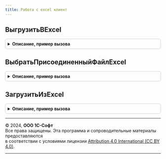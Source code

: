 ```yaml
---
title: Работа с excel клиент
---
```



## ВыгрузитьВExcel
<details style="margin: 1em 0; padding: 0.5em; border: 1px solid #ccc; border-radius: 6px;">

<summary style="font-weight: bold; cursor: pointer;">Описание, пример вызова</summary>

```bsl

// Процедура - Выгрузить в excel
//
// Параметры:
//  Форма		 - ФормаКлиентскогоПриложения	 - Форма документа.
Процедура ВыгрузитьВExcel(Форма) Экспорт
```

Пример вызова
```bsl
РаботаСExcelКлиент.ВыгрузитьВExcel(Форма) 
```
</details>

## ВыбратьПрисоединенныйФайлExcel
<details style="margin: 1em 0; padding: 0.5em; border: 1px solid #ccc; border-radius: 6px;">

<summary style="font-weight: bold; cursor: pointer;">Описание, пример вызова</summary>

```bsl

// Процедура - Выбрать присоединенный файл excel
//
// Параметры:
//  Форма - ФормаКлиентскогоПриложения - Форма документа:
//   * Объект   - ДанныеФормыСтруктура - Структура данных формы документа.
//   * Элементы - ВсеЭлементыФормы     - Элементы формы документа.
//  ИмяЭлементаВыбора - Строка - Имя элемента формы, в который вернется оповещение о выборе.
//
Процедура ВыбратьПрисоединенныйФайлExcel(Форма, ИмяЭлементаВыбора) Экспорт
```

Пример вызова
```bsl
РаботаСExcelКлиент.ВыбратьПрисоединенныйФайлExcel(Форма, ИмяЭлементаВыбора) 
```
</details>

## ЗагрузитьИзExcel
<details style="margin: 1em 0; padding: 0.5em; border: 1px solid #ccc; border-radius: 6px;">

<summary style="font-weight: bold; cursor: pointer;">Описание, пример вызова</summary>

```bsl

// Функция - Загрузить из excel
//
// Параметры:
//  Форма					 - ФормаКлиентскогоПриложения - Форма документа.
//  ПрисоединенныйФайл		 - СправочникСсылка.ПланЗакупокПрисоединенныеФайлы - Ссылка на выбранный присоединенный файл.
//  						 - СправочникСсылка.ПланПродажПрисоединенныеФайлы - Ссылка на выбранный присоединенный файл.
//  						 - СправочникСсылка.ПланОстатковПрисоединенныеФайлы - Ссылка на выбранный присоединенный файл.
//  						 - СправочникСсылка.ПланПроизводстваПрисоединенныеФайлы - Ссылка на выбранный присоединенный файл.
//  						 - СправочникСсылка.ПланСборкиРазборкиПрисоединенныеФайлы - Ссылка на выбранный присоединенный файл.
//  						 - СправочникСсылка.ПланПродажПоКатегориямПрисоединенныеФайлы - Ссылка на выбранный присоединенный файл.
//  						 - СправочникСсылка.ПланВнутреннихПотребленийПрисоединенныеФайлы - Ссылка на выбранный присоединенный файл.
//  ПараметрыЗагрузкиИзExcel - Структура - Параметры загрузки из Excel.
//
Процедура ЗагрузитьИзExcel(Форма, ПрисоединенныйФайл, ПараметрыЗагрузкиИзExcel = Неопределено) Экспорт
```

Пример вызова
```bsl
РаботаСExcelКлиент.ЗагрузитьИзExcel(Форма, ПрисоединенныйФайл, ПараметрыЗагрузкиИзExcel);
```
</details>

---

© 2024, **ООО 1С-Софт**  
Все права защищены. Эта программа и сопроводительные материалы предоставляются  
в соответствии с условиями лицензии [Attribution 4.0 International (CC BY 4.0)](https://creativecommons.org/licenses/by/4.0/legalcode).

---
